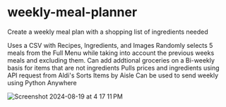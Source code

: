 # weekly-meal-planner
Create a weekly meal plan with a shopping list of ingredients needed

Uses a CSV with Recipes, Ingredients, and Images
Randomly selects 5 meals from the Full Menu while taking into account the previous weeks meals and excluding them.
Can add addtional groceries on a Bi-weekly basis for items that are not ingredients
Pulls prices and ingredients using API request from Aldi's
Sorts Items by Aisle 
Can be used to send weekly using Python Anywhere

![Screenshot 2024-08-19 at 4 17 11 PM](https://github.com/user-attachments/assets/e94dd068-545e-4995-9be1-cdc8bb37824d)
